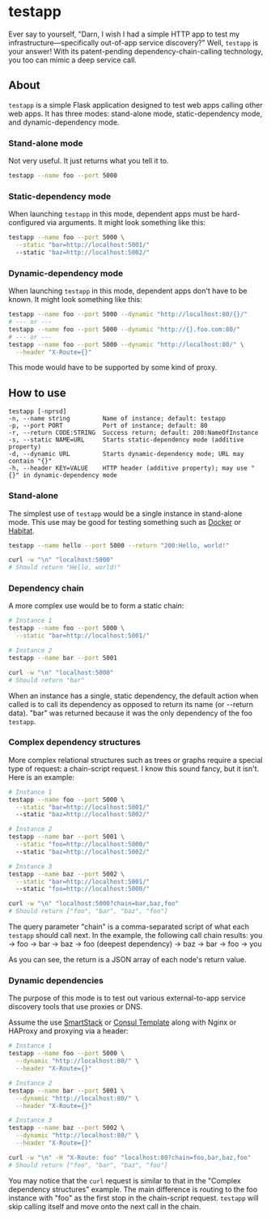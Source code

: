 # testapp
Ever say to yourself, "Darn, I wish I had a simple HTTP app to test my infrastructure—specifically out-of-app service discovery?"  Well, `testapp` is your answer!  With its patent-pending dependency-chain-calling technology, you too can mimic a deep service call.

## About
`testapp` is a simple Flask application designed to test web apps calling other web apps.  It has three modes: stand-alone mode, static-dependency mode, and dynamic-dependency mode.

### Stand-alone mode
Not very useful.  It just returns what you tell it to.
```sh
testapp --name foo --port 5000
```

### Static-dependency mode
When launching `testapp` in this mode, dependent apps must be hard-configured via arguments.  It might look something like this:
```sh
testapp --name foo --port 5000 \
  --static "bar=http://localhost:5001/"
  --static "baz=http://localhost:5002/"
```

### Dynamic-dependency mode
When launching `testapp` in this mode, dependent apps don't have to be known.  It might look something like this:
```sh
testapp --name foo --port 5000 --dynamic "http://localhost:80/{}/"
# --- or ---
testapp --name foo --port 5000 --dynamic "http://{}.foo.com:80/"
# --- or ---
testapp --name foo --port 5000 --dynamic "http://localhost:80/" \
  --header "X-Route={}"
```
This mode would have to be supported by some kind of proxy.

## How to use
```
testapp [-nprsd]
-n, --name string         Name of instance; default: testapp
-p, --port PORT           Port of instance; default: 80
-r, --return CODE:STRING  Success return; default: 200:NameOfInstance
-s, --static NAME=URL     Starts static-dependency mode (additive property)
-d, --dynamic URL         Starts dynamic-dependency mode; URL may contain "{}"
-h, --header KEY=VALUE    HTTP header (additive property); may use "{}" in dynamic-dependency mode
```

### Stand-alone
The simplest use of `testapp` would be a single instance in stand-alone mode.  This use may be good for testing something such as [Docker](https://www.docker.com/products/docker-engine) or [Habitat](https://www.habitat.sh).

```sh
testapp --name hello --port 5000 --return "200:Hello, world!"

curl -w "\n" "localhost:5000"
# Should return "Hello, world!"
```

### Dependency chain
A more complex use would be to form a static chain:
```sh
# Instance 1
testapp --name foo --port 5000 \
  --static "bar=http://localhost:5001/"

# Instance 2
testapp --name bar --port 5001

curl -w "\n" "localhost:5000"
# Should return "bar"
```
When an instance has a single, static dependency, the default action when called is to call its dependency as opposed to return its name (or --return data).
"bar" was returned because it was the only dependency of the foo `testapp`.

### Complex dependency structures
More complex relational structures such as trees or graphs require a special type of request: a chain-script request.  I know this sound fancy, but it isn't.  Here is an example:
```sh
# Instance 1
testapp --name foo --port 5000 \
  --static "bar=http://localhost:5001/"
  --static "baz=http://localhost:5002/"

# Instance 2
testapp --name bar --port 5001 \
  --static "foo=http://localhost:5000/"
  --static "baz=http://localhost:5002/"

# Instance 3
testapp --name baz --port 5002 \
  --static "bar=http://localhost:5001/"
  --static "foo=http://localhost:5000/"

curl -w "\n" "localhost:5000?chain=bar,baz,foo"
# Should return ["foo", "bar", "baz", "foo"]
```
The query parameter "chain" is a comma-separated script of what each `testapp` should call next.  In the example, the following call chain results:
you -> foo -> bar -> baz -> foo (deepest dependency) -> baz -> bar -> foo -> you

As you can see, the return is a JSON array of each node's return value.

### Dynamic dependencies
The purpose of this mode is to test out various external-to-app service discovery tools that use proxies or DNS.

Assume the use [SmartStack](http://nerds.airbnb.com/smartstack-service-discovery-cloud/) or [Consul Template](https://www.hashicorp.com/blog/introducing-consul-template.html) along with Nginx or HAProxy and proxying via a header:
```sh
# Instance 1
testapp --name foo --port 5000 \
  --dynamic "http://localhost:80/" \
  --header "X-Route={}"

# Instance 2
testapp --name bar --port 5001 \
  --dynamic "http://localhost:80/" \
  --header "X-Route={}"

# Instance 3
testapp --name baz --port 5002 \
  --dynamic "http://localhost:80/" \
  --header "X-Route={}"

curl -w "\n" -H "X-Route: foo" "localhost:80?chain=foo,bar,baz,foo"
# Should return ["foo", "bar", "baz", "foo"]
```
You may notice that the `curl` request is similar to that in the "Complex dependency structures" example.  The main difference is routing to the foo instance with "foo" as the first stop in the chain-script request.  `testapp` will skip calling itself and move onto the next call in the chain.
